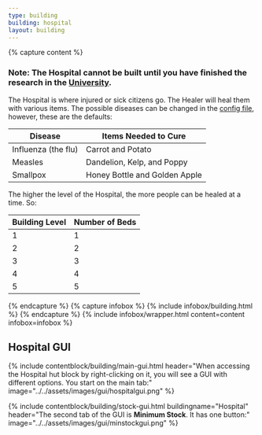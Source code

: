```yaml
---
type: building
building: hospital
layout: building
---
```

{% capture content %}
### Note: The Hospital cannot be built until you have finished the research in the [University](../../source/buildings/university).

The Hospital is where injured or sick citizens go. The Healer will heal them with various items. The possible diseases can be changed in the [config file](../../source/misc/configfile), however, these are the defaults:

| Disease             | Items Needed to Cure          |
| ------------------- | ----------------------------- |
| Influenza (the flu) | Carrot and Potato             |
| Measles             | Dandelion, Kelp, and Poppy    |
| Smallpox            | Honey Bottle and Golden Apple |

The higher the level of the Hospital, the more people can be healed at a time. So:

| Building Level | Number of Beds |
| -------------- | -------------- |
| 1              | 1              |
| 2              | 2              |
| 3              | 3              |
| 4              | 4              |
| 5              | 5              |
{% endcapture %}
{% capture infobox %}
{% include infobox/building.html %}
{% endcapture %}
{% include infobox/wrapper.html content=content infobox=infobox %}

## Hospital GUI

{% include contentblock/building/main-gui.html header="When accessing the Hospital hut block by right-clicking on it, you will see a GUI with different options. You start on
the main tab:" image="../../assets/images/gui/hospitalgui.png" %}

{% include contentblock/building/stock-gui.html buildingname="Hospital" header="The second tab of the GUI is <strong>Minimum Stock</strong>. It has one button:" image="../../assets/images/gui/minstockgui.png" %}
